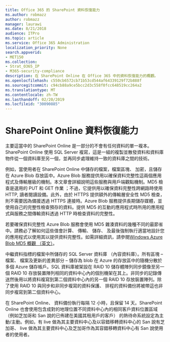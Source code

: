 ```yaml
---
title: Office 365 的 SharePoint 資料恢復能力
ms.author: robmazz
author: robmazz
manager: laurawi
ms.date: 8/21/2018
audience: ITPro
ms.topic: article
ms.service: Office 365 Administration
localization_priority: None
search.appverid:
- MET150
ms.collection:
- Strat_O365_IP
- M365-security-compliance
description: 在 SharePoint Online 在 Office 365 中的資料恢復能力的概觀。
ms.openlocfilehash: c550cb6572cb71b53cd544af64339129f72b888f
ms.sourcegitcommit: c94cb88a9ce5bcc2d3c558f0fcc648519cc264a2
ms.translationtype: MT
ms.contentlocale: zh-TW
ms.lasthandoff: 02/20/2019
ms.locfileid: "30090885"
---
```

# <a name="sharepoint-online-data-resiliency"></a>SharePoint Online 資料恢復能力
主要這當中的 SharePoint Online 是一部分的不會有任何資料的單一複本。SharePoint Online 使用 SQL Server 複寫，這是一組的複製並散發資料和資料庫物件從一個資料庫至另一個，並再同步處理維持一致的資料庫之間的技術。 

例如，當使用者在 SharePoint Online 中儲存的檔案，檔案區塊、 加密，且儲存在 Azure Blob 存放區中。Azure Blob 服務提供用以確保資料完整性這兩個應用程式及傳輸層級的機制。本文章會詳細說明這些服務與用戶端觀點機制。MD5 檢查是選用的 PUT 和 GET 作業 ；不過，它提供用以確保資料完整性跨網路時使用 HTTP, 讀者閱讀設備。此外，由於 HTTPS 提供額外的傳輸層安全性 MD5 檢查，則不需要因為備援透過 HTTPS 連接時。Azure Blob 服務提供長期儲存媒體，並使用自己的完整性檢查預存的資料。提供 MD5 的互動的應用程式時所用的應用程式與服務之間傳輸資料透過 HTTP 時檢查資料的完整性。 

若要確保資料完整性 Azure Blob 服務會使用 MD5 雜湊資料的幾種不同的最節省中。請務必了解如何這些值會計算、 傳輸、 儲存、 及最後強制執行適當地設計您的應用程式以使用其以提供資料完整性。如需詳細資訊，請參閱[Windows Azure Blob MD5 概觀 （英文）](http://blogs.msdn.com/b/windowsazurestorage/archive/2011/02/18/windows-azure-blob-md5-overview.aspx)。 

中繼資料指標的檔案中所儲存的 SQL Server 資料庫 （內容資料庫）。所有區塊 – 檔案、 檔案及更新的差異部分 – 儲存為 blob 在 Azure 的存放區中的隨機分散於多個 Azure 儲存帳戶。SQL 資料庫被架設在 RAID 10 儲存體陣列同步鏡像至另一個 RAID 10 存放裝置陣列相同的資料中心內的個別機架在其上。非同步的記錄傳送然後用以將資料複寫到第二個資料中心內的另一個 RAID 10 存放裝置陣列。除了使用 RAID 10 與同步和非同步複寫的資料保護、 排程的資料備份將被帶這也非同步複寫到第二個資料中心。 

在 SharePoint Online、 資料備份執行每隔 12 小時，且保留 14 天。SharePoint Online 也會使用包含成對的地理位置不同資料中心內的相同客戶資料位置區域 （例如芝加哥和 San 說的已佈建在美國其租用戶的客戶） 的熱待命系統設定為主動/主動。例如，有 live 做為其主要資料中心及以容錯移轉資料中心的 San 說有芝加哥、 live 做為其主要資料中心及芝加哥作為其容錯移轉資料中心有 San 說使用者的使用者。 